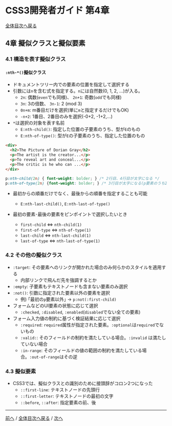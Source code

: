 # CSS3開発者ガイド 第4章
[全体目次へ戻る](index.md)

## 4章 擬似クラスと擬似要素
### 4.1 構造を表す擬似クラス
#### `:nth-*()`擬似クラス
- ドキュメントツリー内での要素の位置を指定して選択する
- 引数には`n`を含む式を指定する。`n`には自然数(0, 1, 2, ...)が入る。
  + `2n`: 偶数(`even`でも同様)、 `2n+1`: 奇数(`odd`でも同様)
  + `3n`: 3の倍数、 `3n-1`: 2 (mod 3)
  + `0n+m`: m番目だけを選択(単に`m`と指定するだけでもOK)
  + `-n+2`: 1番目、2番目のみを選択(-0+2, -1+2,...)
- `*`は選択の対象を表す名前
  + `E:nth-child()`: 指定した位置の子要素のうち、型が`E`のもの
  + `E:nth-of-type()`: 型が`E`の子要素のうち、指定した位置のもの

```html
<div>
  <h2>The Picture of Dorian Gray</h2>
  <p>The artist is the creator...</p>
  <p>To reveal art and conceal...</p>
  <p>The critic is he who can ...</p>
</div>
```
```css
p:nth-child(2n) { font-weight: bolder; } /* 2行目、4行目が太字になる */
p:nth-of-type(2n) {font-weight: bolder; } /* 3行目が太字になる(p要素のうち2の倍数番目にあるもの) */
```

- 最初からの順番だけでなく、最後からの順番を指定することも可能
  + `E:nth-last-child()`, `E:nth-last-of-type()`

- 最初の要素･最後の要素をピンポイントで選択したいとき
  + `first-child` ⇔ `nth-child(1)`
  + `first-of-type` ⇔ `nth-of-type(1)`
  + `last-child` ⇔ `nth-last-child(1)`
  + `last-of-type` ⇔ `nth-last-of-type(1)`

### 4.2 その他の擬似クラス
- `:target`: その要素へのリンクが開かれた場合のみ何らかのスタイルを適用する
  + 内部リンクで飛んだ先を強調するとか
- `:empty`: 子要素もテキストノードも含まない要素のみ選択
- `:not()`: 引数に指定された要素以外の要素を選択
  + 例) ｢最初の`p`要素以外｣ → `p:not(:first-child)`
- フォームなどのUI要素の状態に応じて選択
  + `:checked`, `:disabled`, `:enabled`(`disabled`でない全ての要素)
- フォーム入力値の制約に基づく検証結果に応じて選択
  + `:required`: `required`属性が指定された要素。`:optional`は`required`でないもの
  + `:valid:`: そのフィールドの制約を満たしている場合。`:invalid` は満たしていない場合
  + `:in-range`: そのフィールドの値の範囲の制約を満たしている場合。`:out-of-range`はその逆

### 4.3 擬似要素
- CSS3では、擬似クラスとの識別のために接頭辞がコロン2つになった
  + `::first-line`: テキストノードの先頭行
  + `::first-letter`: テキストノードの最初の文字
  + `::before`, `::after`: 指定要素の前、後

***

[前へ](c3.md) /
[全体目次へ戻る](index.md) /
[次へ](c5.md)
